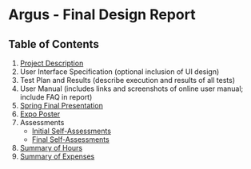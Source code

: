 # Argus - Final Design Report

## Table of Contents
1. [Project Description](../deliverables/project-description.md)
2. User Interface Specification (optional inclusion of UI design)
3. Test Plan and Results (describe execution and results of all tests)
4. User Manual (includes links and screenshots of online user manual; include FAQ in report)
5. [Spring Final Presentation](../deliverables/final-presentation.pdf)
6. [Expo Poster](../deliverables/expo-poster.pdf)
7. Assessments
   * [Initial Self-Assessments](../deliverables/initial-self-assessments/)
   * [Final Self-Assessments](../deliverables/final-self-assessments/)
8. [Summary of Hours](../deliverables/work-summary.md)
9. [Summary of Expenses](../deliverables/budget.md)